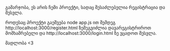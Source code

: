 გამარჯობა, ეს არის ჩემი პროექტი, სადაც შესაძლებელია რეგისტრაცია და შესვლა.

როდესაც პროექტი გაეშვება node app.js ით შემდეგ http://localhost:3000/register.html ზეშეგვიძლია დავარეგისტრიროთ მომხამრებელი და http://localhost:3000/login.html ზე ვცადოთ შესვლა.

მადლობა <3